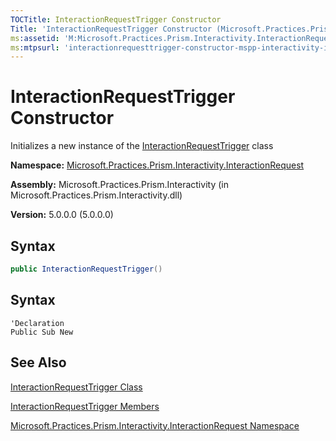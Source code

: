 ```yaml
---
TOCTitle: InteractionRequestTrigger Constructor
Title: 'InteractionRequestTrigger Constructor (Microsoft.Practices.Prism.Interactivity.InteractionRequest)'
ms:assetid: 'M:Microsoft.Practices.Prism.Interactivity.InteractionRequest.InteractionRequestTrigger.\#ctor'
ms:mtpsurl: 'interactionrequesttrigger-constructor-mspp-interactivity-interactionrequest.md'
---
```


# InteractionRequestTrigger Constructor

Initializes a new instance of the [InteractionRequestTrigger](interactionrequesttrigger-class-mspp-interactivity-interactionrequest) class

**Namespace:** [Microsoft.Practices.Prism.Interactivity.InteractionRequest](mspp-interactivity-interactionrequest-namespace)

**Assembly:** Microsoft.Practices.Prism.Interactivity (in Microsoft.Practices.Prism.Interactivity.dll)

**Version:** 5.0.0.0 (5.0.0.0)

## Syntax

```C#
public InteractionRequestTrigger()
```

## Syntax

```VB
'Declaration
Public Sub New
```

## See Also

[InteractionRequestTrigger Class](interactionrequesttrigger-class-mspp-interactivity-interactionrequest)

[InteractionRequestTrigger Members](interactionrequesttrigger-members-mspp-interactivity-interactionrequest)

[Microsoft.Practices.Prism.Interactivity.InteractionRequest Namespace](mspp-interactivity-interactionrequest-namespace)

